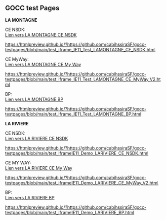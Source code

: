 ## GOCC test Pages


<b>LA MONTAGNE</b>

CE NSDK:     
<a href="https://htmlpreview.github.io/?https://github.com/cabihssiraSF/gocc-testpages/blob/main/test_iframe_IE11_Test_LAMONTAGNE_CE_NSDK.html">Lien vers LA MONTAGNE CE NSDK</a>

https://htmlpreview.github.io/?https://github.com/cabihssiraSF/gocc-testpages/blob/main/test_iframe_IE11_Test_LAMONTAGNE_CE_NSDK.html

CE MyWay:     
<a href="https://htmlpreview.github.io/?https://github.com/cabihssiraSF/gocc-testpages/blob/main/test_iframe_IE11_Test_LAMONTAGNE_CE_MyWay_V2.html">Lien vers LA MONTAGNE CE My Way</a>

https://htmlpreview.github.io/?https://github.com/cabihssiraSF/gocc-testpages/blob/main/test_iframe_IE11_Test_LAMONTAGNE_CE_MyWay_V2.html


BP:     
<a href="https://htmlpreview.github.io/?https://github.com/cabihssiraSF/gocc-testpages/blob/main/test_iframe_IE11_Test_LAMONTAGNE_BP.html">Lien vers LA MONTAGNE BP</a>

https://htmlpreview.github.io/?https://github.com/cabihssiraSF/gocc-testpages/blob/main/test_iframe_IE11_Test_LAMONTAGNE_BP.html


<b>LA RIVIERE</b>

CE NSDK:     
<a href="https://htmlpreview.github.io/?https://github.com/cabihssiraSF/gocc-testpages/blob/main/test_iframeIE11_Demo_LARIVIERE_CE_NSDK.html">Lien vers LA RIVIERE CE NSDK</a>

https://htmlpreview.github.io/?https://github.com/cabihssiraSF/gocc-testpages/blob/main/test_iframeIE11_Demo_LARIVIERE_CE_NSDK.html

CE MY WAY:     
<a href="https://htmlpreview.github.io/?https://github.com/cabihssiraSF/gocc-testpages/blob/main/test_iframeIE11_Demo_LARIVIERE_CE_MyWay_V2.html">Lien vers LA RIVIERE CE My Way</a>

https://htmlpreview.github.io/?https://github.com/cabihssiraSF/gocc-testpages/blob/main/test_iframeIE11_Demo_LARIVIERE_CE_MyWay_V2.html

BP:     
<a href="ttps://htmlpreview.github.io/?https://github.com/cabihssiraSF/gocc-testpages/blob/main/test_iframeIE11_Demo_LARIVIERE_BP.html">Lien vers LA RIVIERE BP</a>

https://htmlpreview.github.io/?https://github.com/cabihssiraSF/gocc-testpages/blob/main/test_iframeIE11_Demo_LARIVIERE_BP.html

